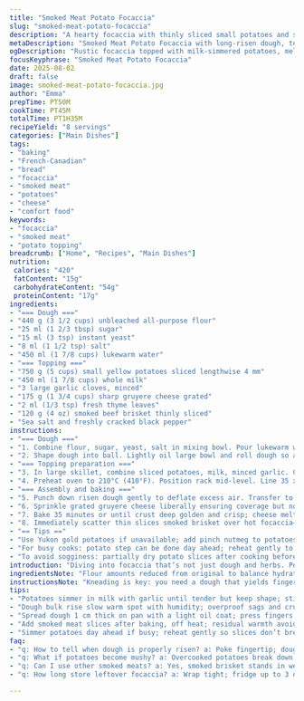 ```yaml
---
title: "Smoked Meat Potato Focaccia"
slug: "smoked-meat-potato-focaccia"
description: "A hearty focaccia with thinly sliced small potatoes and smoky deli meat. The dough rises for two hours, becoming pillowy, while potatoes simmer in milk and garlic until tender but firm. Cheddar cheese and fresh herbs bring sharpness; the smoked meat added at the end preserves its rich flavor and texture. Baking until golden and bubbling, this focaccia layers textures and flavors for a satisfying rustic main. Adjust moisture and timing to avoid soggy spots; use Yukon gold in place of rattes; swap cheddar with gruyere or aged gouda for a twist."
metaDescription: "Smoked Meat Potato Focaccia with long-risen dough, tender potatoes simmered in milk, sharp gruyere cheese and smoky sliced brisket added last for texture and flavor"
ogDescription: "Rustic focaccia topped with milk-simmered potatoes, melted gruyere, fresh thyme, finished with thin smoked brisket slices off heat; crust crisp, cheese bubbly"
focusKeyphrase: "Smoked Meat Potato Focaccia"
date: 2025-08-02
draft: false
image: smoked-meat-potato-focaccia.jpg
author: "Emma"
prepTime: PT50M
cookTime: PT45M
totalTime: PT1H35M
recipeYield: "8 servings"
categories: ["Main Dishes"]
tags:
- "baking"
- "French-Canadian"
- "bread"
- "focaccia"
- "smoked meat"
- "potatoes"
- "cheese"
- "comfort food"
keywords:
- "focaccia"
- "smoked meat"
- "potato topping"
breadcrumb: ["Home", "Recipes", "Main Dishes"]
nutrition: 
 calories: "420"
 fatContent: "15g"
 carbohydrateContent: "54g"
 proteinContent: "17g"
ingredients:
- "=== Dough ==="
- "440 g (3 1/2 cups) unbleached all-purpose flour"
- "25 ml (1 2/3 tbsp) sugar"
- "15 ml (3 tsp) instant yeast"
- "8 ml (1 1/2 tsp) salt"
- "450 ml (1 7/8 cups) lukewarm water"
- "=== Topping ==="
- "750 g (5 cups) small yellow potatoes sliced lengthwise 4 mm"
- "450 ml (1 7/8 cups) whole milk"
- "3 large garlic cloves, minced"
- "175 g (1 3/4 cups) sharp gruyere cheese grated"
- "2 ml (1/3 tsp) fresh thyme leaves"
- "120 g (4 oz) smoked beef brisket thinly sliced"
- "Sea salt and freshly cracked black pepper"
instructions:
- "=== Dough ==="
- "1. Combine flour, sugar, yeast, salt in mixing bowl. Pour lukewarm water gradually; mix until shaggy dough forms. Knead 6 minutes using dough hook or by hand on floured board until dough smooth and elastic but slightly tacky. Test by gently pressing fingertip; should spring back slowly. Too sticky, flour sprinkle lightly; too tight, add splash water."
- "2. Shape dough into ball. Lightly oil large bowl and roll dough so all sides coated. Cover loosely with damp cloth; place in warm spot with slight humidity (like oven off with light on) for 90-120 minutes or until doubled in size and indent springs back slowly but remains visible. Overproof and dough sags, tough crust; underproof, dense base."
- "=== Topping preparation ==="
- "3. In large skillet, combine sliced potatoes, milk, minced garlic. Cover, bring to gentle simmer—listen for soft bubbling. Cook on low, stirring often to keep potatoes moving, about 20 minutes. Potatoes should be tender yet hold shape; no mush or firm crunch. Season sparingly with salt and pepper; potatoes absorb as they cool. Drain lightly using slotted spoon but retain some milk for moisture in pan. Avoid water draining which can dry topping."
- "4. Preheat oven to 210°C (410°F). Position rack mid-level. Line 35 x 28 cm (14 x 11 in) oven tray with parchment paper; grease lightly; let paper overlap edges for easy lift out."
- "=== Assembly and baking ==="
- "5. Punch down risen dough gently to deflate excess air. Transfer to tray. Spread dough evenly, pressing fingertips all over to create characteristic dimples. Dough should fill most of tray but maintain 1 cm border for rise. Scatter minced garlic evenly over dough surface."
- "6. Sprinkle grated gruyere cheese liberally ensuring coverage but not thick clumps. Arrange drained potatoes evenly in single layer atop cheese. Scatter fresh thyme leaves over potatoes. Salt and freshly ground pepper over surface; remember smoked meat salty already."
- "7. Bake 35 minutes or until crust deep golden and crisp; cheese melted and bubbling, edges just pulling from paper. Crust sound hollow when tapped on edges. Remove from oven."
- "8. Immediately scatter thin slices smoked brisket over hot focaccia—residual heat warms without drying or toughening delicate meat. Let rest 5 minutes before serving to settle flavors but still warm."
- "== Tips =="
- "Use Yukon gold potatoes if unavailable; add pinch nutmeg to potatoes when simmering for depth. Cheese swap: aged gouda or raclette for nuttier flavor. If dough sticks during shaping, chill briefly 15 minutes to relax gluten."
- "For busy cooks: potato step can be done day ahead; reheat gently to avoid breaking when topping dough. Smoked meat best added last to keep texture and aroma intact."
- "To avoid sogginess: partially dry potato slices after cooking before layering and avoid excess liquid in dough. Watch oven temp; too hot burns bottom, too low yields pale crust."
introduction: "Diving into focaccia that’s not just dough and herbs. Potatoes and smoky meat punch flavor into long-risen dough. Tried plain, undercooked spuds ruined texture once; simmering in milk slowly perfected softness without falling apart. Garlic bathes the palate, cheese melts into silky pockets. Smoked brisket slices, added off heat, stay tender. Baking transforms the whole into crusty, golden, inviting slab. The smell alone – buttery toast, garlic roasting, meat warming – makes waiting worth it. A rustic mouthful. Been here many times: underbake and chew on dough; overbake and dry cracker. Watch those cues."
ingredientsNote: "Flour amounts reduced from original to balance hydration; less water to avoid wet dough that flattens. Instant yeast trimmed slightly – too much yeast, dough rises too fast, loses flavor complexity. Switched to Yukon gold potatoes; they’re creamy, less waxy than rattes but hold together. Gruyere chosen over cheddar for nuttiness and melt but swap as you wish; gouda, raclette work well. Smoked beef brisket stands in for Montreal smoked meat – similar smoke, less spice, easier to find. Garlic minced fine so it blends; chopped chunks risk burning. Salt is crucial: too much scorches dough, too little dulls everything."
instructionsNote: "Kneading is key: you need a dough that yields finger dimples without collapsing – elasticity is texture foundation. Bulk rising slow in warm humid spot lets flavors develop, yeast doesn't rush. When simmering potatoes in milk and garlic, stir often; scorch risk lurks. Potatoes al dente; mush ruins topping texture. Drain but keep some milky sheen for moisture. When spreading dough in pan, don’t pull too thin; 1 cm thickness holds toppings snug and rises well. Dimpling traps oils and pockets of flavor. Cheese beneath potatoes prevents sogginess and gives gooey texture. Bake until crust golden, cheese bubbling, edges crisp to touch. Smoked meat slice last minute; residual heat finishes warming without turning tough. Rest briefly; cutting too soon loses steam; too long cools crust."
tips:
- "Potatoes simmer in milk with garlic until tender but keep shape; stir often or milk scorches; drain but keep some milk clinging for moist topping; water drains dry out topping – avoid that. Yukon golds hold better than ratte; waxy types break down too fast."
- "Dough bulk rise slow warm spot with humidity; overproof sags and crust tough. Underproof leads dense base. Test by poking fingertip; slow spring back means ready. If sticky dough add flour light sprinkle; too tight, splash water for elasticity and dimples that hold shape."
- "Spread dough 1 cm thick on pan with a light oil coat; press fingers deep all over to trap oils and flavors. Don’t pull thin or toppings slide. Cheese under potatoes stops sogginess, melts to creamy pockets. Use gruyere for nuttiness, gouda or raclette swap fine."
- "Add smoked meat slices after baking, off heat; residual warmth avoids drying tough meat texture. Meat salty already, adjust surface salt and pepper sparingly. Rest 5 minutes after slicing before serving to let flavors settle but keep warm."
- "Simmer potatoes day ahead if busy; reheat gently so slices don’t break during assembly. Avoid soggy topping by drying potato slices partially after simmering; excess liquid in dough or oven temp too hot yields dry or pale crust. Watch oven sound cues crust crispness."
faq:
- "q: How to tell when dough is properly risen? a: Poke fingertip; dough caves then springs back slowly but slight dent stays. Too fast bounce means underproof; long hold means overproof, crust tough or dense inside. Temperature slows or speeds yeast rise, humidity helps."
- "q: What if potatoes become mushy? a: Overcooked potatoes break down lose shape; simmer low, stir often so milk doesn’t scorch, keep tender but firm; drain carefully. Substitutes matter; waxy potatoes less suited. Rinse excess starch lightly after cooking if needed."
- "q: Can I use other smoked meats? a: Yes, smoked brisket stands in well for Montreal smoked meat, less spicy but smoky. Pastrami or smoked ham combos also work if sliced thin, added off heat to keep tender. Salt content varies, taste as you season."
- "q: How long store leftover focaccia? a: Wrap tight; fridge up to 3 days, reheat oven or toaster oven for crisp edges. Freeze portions in airtight bags, defrost then warm slow; avoid microwave or soggy crust develops. Best eaten same day but manageable leftovers."

---
```

